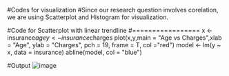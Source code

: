 #Codes for visualization
#Since our research question involves corelation, we are using Scatterplot and Histogram for visualization.

#Code for Scatterplot with linear trendline
#=================
x <- insurance$age
y <- insurance$charges
plot(x,y,main = "Age vs Charges",xlab = "Age", ylab = "Charges", pch = 19, frame = T, col ="red")
model <- lm(y ~ x, data = insurance)
abline(model, col = "blue")

#Output
![image](https://github.com/user-attachments/assets/126b0e05-0f8c-4f83-bcd9-1a018869ef05)
